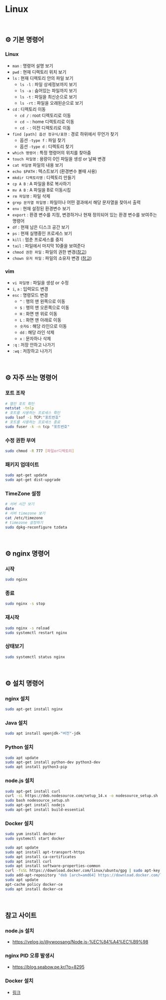 # Linux

<br>

## ⚙️ 기본 명령어

### Linux

- `man` : 명령어 설명 보기
- `pwd` : 현재 디렉토리 위치 보기
- `ls` : 현재 디렉토리 안의 파일 보기
    - `ls -l` : 파일 상세정보까지 보기
    - `ls -a` : 숨어있는 파일까지 보기
    - `ls -t` : 파일을 최신순으로 보기
    - `ls -rt` : 파일을 오래된순으로 보기
- `cd` : 디렉토리 이동
    - `cd /` : root 디렉토리로 이동
    - `cd ~` : home 디렉토리로 이동 
    - `cd -` : 이전 디렉토리로 이동 
- `find [path] 옵션 정규식/표현` : 경로 하위에서 무언가 찾기
    - 옵션 `-type f` : 파일 찾기
    - 옵션 `-type d` : 디렉토리 찾기
- `which 명령어` : 특정 명령어의 위치를 찾아줌
- `touch 파일명` : 용량이 0인 파일을 생성 or 날짜 변경
- `cat 파일명` 파일의 내용 보기
- `echo $PATH` : 텍스트보기 (환경변수 볼때 사용)
- `mkdir 디렉토리명` : 디렉토리 만들기
- `cp A B` : A 파일을 B로 복사하기
- `mv A B` : A 파일을 B로 이동시킴
- `rm 파일명` : 파일 삭제
- `grep 문자열 파일명` : 파일이나 어떤 결과에서 해당 문자열을 찾아서 출력
- `env` : 현재 설정된 환경변수 보기
- `export` : 환경 변수를 지정, 변경하거나 현재 정의되어 있는 환경 변수를 보여주는 명령어 
- `df` : 현재 남은 디스크 공간 보기
- `ps` : 현재 실행중인 프로세스 보기
- `kill` : 멈춘 프로세스를 중지
- `tail` : 파일에서 마지막 10줄을 보여준다
- `chmod 권한 파일` : 파일의 권한 변경([참고](https://recipes4dev.tistory.com/175))
- `chown 유저 파일` : 파일의 소유자 변경 ([참고](http://www.redcrow.co.kr/wordpress/?p=532))

### vim

- `vi 파일명` : 파일을 생성 or 수정
- `i`, `a` : 입력모드 변경
- `esc` : 명령모드 변경
    - `^` : 행의 맨 왼쪽으로 이동
    - `$` : 행의 맨 오른쪽으로 이동
    - `H` : 화면 맨 위로 이동
    - `L` : 화면 맨 아래로 이동
    - `숫자G` : 해당 라인으로 이동
    - `dd` : 해당 라인 삭제
    - `x` : 문자하나 삭제
- `:q` : 저장 안하고 나가기
- `:wq` : 저장하고 나가기

<br>

## ⚙️ 자주 쓰는 명령어

### 포트 조작
```sh
# 열린 포트 확인
netstat -tnlp
# 포트를 사용하는 프로세스 확인
sudo lsof -i TCP:"포트번호"
# 포트를 사용하는 프로세스 종료
sudo fuser -k -n tcp "포트번호"
```

### 수정 권한 부여
```sh
sudo chmod -R 777 [파일or디렉토리]
```

### 패키지 업데이트
```sh
sudo apt-get update
sudo apt-get dist-upgrade
```

### TimeZone 설정
```sh
# 서버 시간 보기
date
# 서버 timezone 보기
cat /etc/timezone
# timezone 설정하기
sudo dpkg-reconfigure tzdata
```

<br>

## ⚙️ nginx 명령어

### 시작
```sh
sudo nginx
```

### 종료
```sh
sudo nginx -s stop
```

### 재시작
```sh
sudo nginx -s reload
sudo systemctl restart nginx
```

### 상태보기
```sh
sudo systemctl status nginx
```

<br>

## ⚙️ 설치 명령어

### nginx 설치
```sh
sudo apt-get install nginx
```

### Java 설치 
```sh
sudo apt install openjdk-"버전"-jdk
```


### Python 설치
```sh
sudo apt update
sudo apt-get install python-dev python3-dev
sudo apt install python3-pip
```

### node.js 설치
```sh
sudo apt-get install curl
curl -sL https://deb.nodesource.com/setup_14.x -o nodesource_setup.sh
sudo bash nodesource_setup.sh 
sudo apt-get install nodejs
sudo apt-get install build-essential
```

### Docker 설치
```sh
sudo yum install docker
sudo systemctl start docker
```

```sh
sudo apt update
sudo apt install apt-transport-https
sudo apt install ca-certificates
sudo apt install curl
sudo apt install software-properties-common
curl -fsSL https://download.docker.com/linux/ubuntu/gpg | sudo apt-key add -
sudo add-apt-repository "deb [arch=amd64] https://download.docker.com/linux/ubuntu bionic stable"
sudo apt update
apt-cache policy docker-ce
sudo apt install docker-ce
```



<br>

## 참고 사이트

### node.js 설치
- https://velog.io/@ywoosang/Node.js-%EC%84%A4%EC%B9%98

### nginx PID 오류 발생시
- https://blog.seabow.pe.kr/?p=8295

### Docker 설치
- [링크](https://velog.io/@wimes/AWS-EC2%EC%97%90-Docker-%EC%84%A4%EC%B9%98-%EB%B0%8F-Dockerfile%EB%A1%9C-%EC%9B%B9%EC%84%9C%EB%B2%84-%EA%B5%AC%EB%8F%99%EC%8B%9C%ED%82%A4%EA%B8%B0)